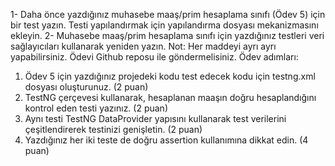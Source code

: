1- Daha önce yazdığınız muhasebe maaş/prim hesaplama sınıfı (Ödev 5) için bir test yazın. Testi
yapılandırmak için yapılandırma dosyası mekanizmasını ekleyin.
2- Muhasebe maaş/prim hesaplama sınıfı için yazdığınız testleri veri sağlayıcıları kullanarak yeniden
yazın.
Not: Her maddeyi ayrı ayrı yapabilirsiniz. Ödevi Github reposu ile göndermelisiniz.
Ödev adımları:
1. Ödev 5 için yazdığınız projedeki kodu test edecek kodu için testng.xml dosyası oluşturunuz. (2
puan)
2. TestNG çerçevesi kullanarak, hesaplanan maaşın doğru hesaplandığını kontrol eden testi yazınız.
(2 puan)
3. Aynı testi TestNG DataProvider yapısını kullanarak test verilerini çeşitlendirerek testinizi genişletin.
(2 puan)
4. Yazdığınız her iki teste de doğru assertion kullanımına dikkat edin. (4 puan)
